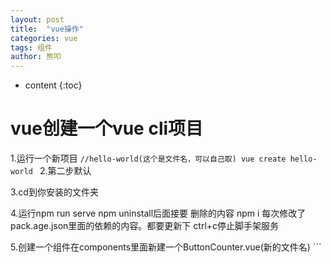 ```yaml
---
layout: post
title:  "vue操作"
categories: vue
tags: 组件
author: 熊叩
---
```


* content
{:toc}


# vue创建一个vue cli项目


1.运行一个新项目
	```//hello-world(这个是文件名，可以自己取)
	vue create hello-world
	```
2.第二步默认

3.cd到你安装的文件夹

4.运行npm run serve  npm uninstall后面接要 删除的内容 
	npm i 每次修改了pack.age.json里面的依赖的内容。都要更新下
	ctrl+c停止脚手架服务


5.创建一个组件在components里面新建一个ButtonCounter.vue(新的文件名)
	```
	<script>
	import ButtonCounter from './ButtonCounter.vue'

	export default {
	  components: {
		ButtonCounter
	  }
	}
	</script>

	<template>
	  <h1>Here is a child component!</h1>
	  <ButtonCounter />
	</template>
```
6.使用组件 创建在src文件下面
7.props属性和data是平级的,位置随意调整，created初始化
	props:["title参数"]

8.（1）定义一个data里面的对象声明对象
	（2）created初始化,加this
	（3）template ：kk="name"
	绑定vue里面的对象
	

9. 变大的字体
	$emit调用父级组件上的方法
	第一步：子组件定义click方法  @click="fontLarge"
	第二步: 子组件的click方法，调用父组件的方法     fontLarge(){this.$emit('enlarge-text'}
	第三部：父组件在子组件html上定义方法 ,一定要和子组件调用的方法一样 , 这里叫 @enlarge-text="doSomething"
	第四部：在父组件里面实现doSomething方法的具体细节
	
10.通过插槽来分配内容
		<AlertBox>组件
		  Something bad happened.
		</AlertBox>
		定义插槽<slot />
		
11.is就是他的属性，不就：就是一个字符串

12.只有一行显示多个的时候用flex布局。
	单个元素用text-align=center,针对行内块级，或者文字，或者行内元素，只能设置在父级上，并且父级有足够的宽度








